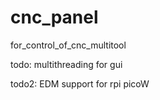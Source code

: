 # cnc_panel
for_control_of_cnc_multitool


todo: multithreading for gui

todo2: EDM support for rpi picoW

